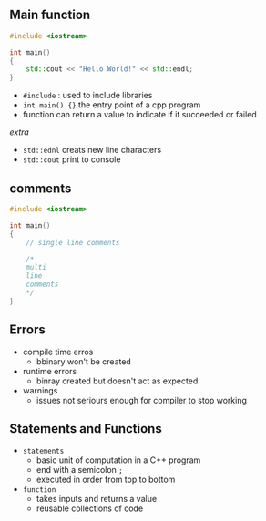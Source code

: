 
## Main function

```cpp
#include <iostream>

int main()
{
    std::cout << "Hello World!" << std::endl;
}
```
- `#include` : used to include libraries 
- `int main() {}` the entry point of a cpp program
- function can return a value to indicate if it succeeded or failed

*extra*
- `std::ednl` creats new line characters
- `std::cout` print to console

## comments

```cpp
#include <iostream>

int main()
{
    // single line comments

    /* 
    multi
    line
    comments
    */
}
```

## Errors

- compile time erros
    - bbinary won't be created
- runtime errors
    - binray created but doesn't act as expected
- warnings
    - issues not seriours enough for compiler to stop working

## Statements and Functions

- `statements`
    - basic unit of computation in a C++ program
    - end with a semicolon `;`
    - executed in order from top to bottom
- `function`
    - takes inputs and returns a value
    - reusable collections of code
